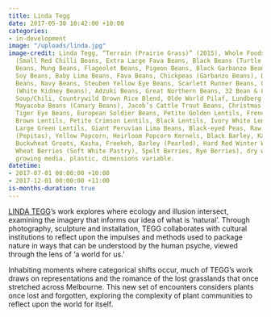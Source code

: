 ```yaml
---
title: Linda Tegg
date: 2017-05-30 10:42:00 +10:00
categories:
- in-development
image: "/uploads/linda.jpg"
image-credit: Linda Tegg, “Terrain (Prairie Grass)” (2015), Whole Foods Bulk Bin Seeds
  (Small Red Chilli Beans, Extra Large Fava Beans, Black Beans (Turtle Beans), Pinto
  Beans, Mung Beans, Flageolet Beans, Pigeon Beans, Black Garbanzo Beans, Wild Rice,
  Soy Beans, Baby Lima Beans, Fava Beans, Chickpeas (Garbanzo Beans), Dark Red Kidney
  Beans, Navy Beans, Steuben Yellow Eye Beans, Scarlett Runner Beans, Cannellini Beans
  (White Kidney Beans), Adzuki Beans, Great Northern Beans, 32 Bean & 8-Vegetable
  Soup/Chili, Countrywild Brown Rice Blend, Olde World Pilaf, Lundberg’s Wild Blend,
  Mayacoba Beans (Canary Beans), Jacob’s Cattle Trout Beans, Christmas Lima Beans,
  Tiger Eye Beans, European Soldier Beans, Petite Golden Lentils, French Green Lentils,
  Brown Lentils, Petite Crimson Lentils, Black Lentils, Ivory White Lentils, Red Lentils,
  Large Green Lentils, Giant Peruvian Lima Beans, Black-eyed Peas, Raw Pumpkin Seeds
  (Pepitas), Yellow Popcorn, Heirloom Popcorn Kernels, Black Barley, Kamut Berries,
  Buckwheat Groats, Kasha, Freekeh, Barley (Pearled), Hard Red Winter Wheat Berries,
  Wheat Berries (Soft White Pastry), Spelt Berries, Rye Berries), dry wall, lights,
  growing media, plastic, dimensions variable.
datetime:
- 2017-07-01 00:00:00 +10:00
- 2017-12-01 00:00:00 +11:00
is-months-duration: true
---
```


[LINDA TEGG](http://www.lindategg.com/)’s work explores where ecology and illusion intersect, examining the imagery that informs our idea of what is ‘natural’. Through photography, sculpture and installation, TEGG collaborates with cultural institutions to reflect upon the impulses and methods used to package nature in ways that can be understood by the human psyche, viewed through the lens of ‘a world for us.’

Inhabiting moments where categorical shifts occur, much of TEGG’s work draws on representations and the romance of the lost grasslands that once stretched across Melbourne. This new set of encounters considers plants once lost and forgotten, exploring the complexity of plant communities to reflect upon
the world for itself.
